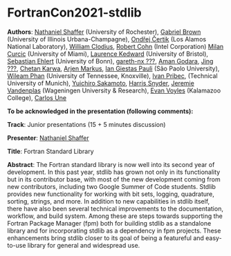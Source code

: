 # FortranCon2021-stdlib

**Authors**:
[Nathaniel Shaffer](https://github.com/nshaffer) (University of Rochester), 
[Gabriel Brown](https://github.com/ghbrown) (University of Illinois Urbana-Champagne), 
[Ondřej Čertik](https://github.com/certik) (Los Alamos National Laboratory),
[William Clodius](https://githiub.com/wclodius2),
[Robert Cohn](https://github.com/rscohn2) (Intel Corporation)
[Milan Curcic](https://github.com/milancuric) (University of Miami),
[Laurence Kedward](https://github.com/lkedward) (University of Bristol),
[Sebastian Ehlert](https://github.com/awvwgk) (University of Bonn),
[gareth-nx ???](https://github.com/gareth-nx),
[Aman Godara](https://github.com/Aman-Godara),
[Jing ???](https://github.com/Jim-215-Fisher),
[Chetan Karwa](https://github.com/chetankarwa),
[Arjen Markus](https://github.com/arjenmarkus),
[Ian Giestas Pauli](https://github.com/14NGiestas) (São Paolo University),
[Wileam Phan](https://github.com/wyphan) (University of Tennessee, Knoxville), 
[Ivan Pribec](https://github.com/ivan-pi), (Technical University of Munich),
[Yuichiro Sakamoto](https://github.com/sakamoti),
[Harris Snyder](https://github.com/hsnyder), 
[Jeremie Vandenplas](https://github.com/jvdp1) (Wageningen University & Research),
[Evan Voyles](https://github.com/ejovo13) (Kalamazoo College),
[Carlos Une](https://github.com/brocolis)


**To be acknowledged in the presentation (following comments):**

**Track**: Junior presentations (15 + 5 minutes discussion)

**Presenter**: [Nathaniel Shaffer](https://github.com/nshaffer)

**Title**: Fortran Standard Library

**Abstract**:
The Fortran standard library is now well into its second year of development.
In this past year, stdlib has grown not only in its functionality but in its contributor base, with most of the new development coming from new contributors, including two Google Summer of Code students.
Stdlib provides new functionality for working with bit sets, logging, quadrature, sorting, strings, and more.
In addition to new capabilities in stdlib itself, there have also been several technical improvements to the documentation, workflow, and build system.
Among these are steps towards supporting the Fortran Package Manager (fpm) both for building stdlib as a standalone library and for incorporating stdlib as a dependency in fpm projects.
These enhancements bring stdlib closer to its goal of being a featureful and easy-to-use library for general and widespread use.
